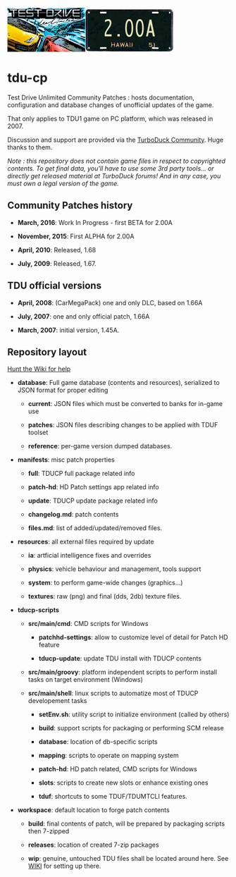 ![TDU Splash](https://github.com/djey47/tdu-cp/raw/master/tdu_splash.png)![License Splash](https://github.com/djey47/tdu-cp/raw/master/license_splash.png)

# tdu-cp
Test Drive Unlimited Community Patches : hosts documentation, configuration and database changes of unofficial updates of the game.

That only applies to TDU1 game on PC platform, which was released in 2007.

Discussion and support are provided via the [TurboDuck Community](http://forum.turboduck.net/forums/51-tdu-mod-shop). Huge thanks to them.

*Note : this repository does not contain game files in respect to copyrighted contents. To get final data, you'll have to use some 3rd party tools... or directly get released material at TurboDuck forums! And in any case, you must own a legal version of the game.*


## Community Patches history

- **March, 2016**: Work In Progress - first BETA for 2.00A

- **November, 2015**: First ALPHA for 2.00A

- **April, 2010**: Released, 1.68

- **July, 2009**: Released, 1.67.

## TDU official versions

- **April, 2008**: (CarMegaPack) one and only DLC, based on 1.66A

- **July, 2007**: one and only official patch, 1.66A

- **March, 2007**: initial version, 1.45A.

## Repository layout

[Hunt the Wiki for help](https://github.com/djey47/tdu-cp/wiki)

- **database**: Full game database (contents and resources), serialized to JSON format for proper editing

    - **current**: JSON files which must be converted to banks for in-game use
    
    - **patches**: JSON files describing changes to be applied with TDUF toolset

    - **reference**: per-game version dumped databases.

- **manifests**: misc patch properties

    - **full**: TDUCP full package related info
    
    - **patch-hd**: HD Patch settings app related info
    
    - **update**: TDUCP update package related info
    
    - **changelog.md**: patch contents

    - **files.md**: list of added/updated/removed files.
  
- **resources**: all external files required by update

    - **ia**: artficial intelligence fixes and overrides

    - **physics**: vehicle behaviour and management, tools support

    - **system**: to perform game-wide changes (graphics...)

    - **textures**: raw (png) and final (dds, 2db) texture files.
    
- **tducp-scripts** 

    - **src/main/cmd**: CMD scripts for Windows
    
        - **patchhd-settings**: allow to customize level of detail for Patch HD feature
        
        - **tducp-update**: update TDU install with TDUCP contents
                            
    - **src/main/groovy**: platform independent scripts to perform install tasks on target environment (Windows) 

    - **src/main/shell**: linux scripts to automatize most of TDUCP developement tasks 

        - **setEnv.sh**: utility script to initialize environment (called by others)
        
        - **build**: support scripts for packaging or performing SCM release
    
        - **database**: location of db-specific scripts
    
        - **mapping**: scripts to operate on mapping system
    
        - **patch-hd**: HD patch related, CMD scripts for Windows
        
        - **slots**: scripts to create new slots or enhance existing ones
    
        - **tduf**: shortcuts to some TDUF/TDUMTCLI features.

- **workspace**: default location to forge patch contents

    - **build**: final contents of patch, will be prepared by packaging scripts then 7-zipped

    - **releases**: location of created 7-zip packages
    
    - **wip**: genuine, untouched TDU files shall be located around here. See [WIKI](https://github.com/djey47/tdu-cp/wiki/Setting-up-project-workspace) for setting up there.
